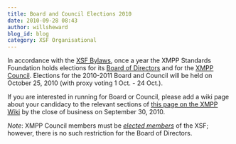 ```yaml
---
title: Board and Council Elections 2010
date: 2010-09-28 08:43
author: willsheward
blog_id: blog
category: XSF Organisational
---
```


In accordance with the [XSF Bylaws](http://xmpp.org/about-xmpp/xsf/xsf-bylaws/), once a year the XMPP Standards Foundation holds elections for its [Board of Directors](http://xmpp.org/about-xmpp/xsf/the-xsf-board-of-directors/) and for the [XMPP Council](http://xmpp.org/about-xmpp/xsf/the-xsf-council/). Elections for the 2010-2011 Board and Council will be held on October 25, 2010 (with proxy voting 1 Oct. - 24 Oct.).

If you are interested in running for Board or Council, please add a wiki page about your candidacy to the relevant sections of [this page on the XMPP Wiki](http://wiki.xmpp.org/web/Board_and_Council_Elections_2010) by the close of business on September 30, 2010.

*Note*: XMPP Council members must be *[elected members](http://xmpp.org/about-xmpp/xsf/xsf-member-list/)* of the XSF; however, there is no such restriction for the Board of Directors.
